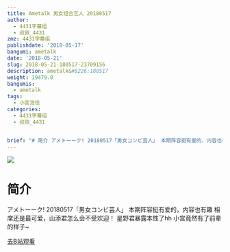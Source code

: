```yaml
---
title: Ametalk 男女组合艺人 20180517
author:
  - 4431字幕组
  - 叔叔_4431
zmz: 4431字幕组
publishdate: '2018-05-17'
bangumi: ametalk
date: '2018-05-21'
slug: 2018-05-21-180517-23709156
description: ametalk&#8226;180517
weight: 19479.0
bangumis:
  - ametalk
tags:
  - 小宮浩信
categories:
  - 4431字幕组
  - 叔叔_4431


brief: "# 简介 アメトーーク! 20180517「男女コンビ芸人」 本期阵容挺有爱的，内容也有趣 相席还是最可爱，山添君怎么会不受欢迎！ 星野君暴露本性了hh 小宫竟然有了前辈的样子~"
---
```

![](https://i.imgur.com/I2ntsHu.jpg)
# 简介  
アメトーーク! 20180517「男女コンビ芸人」
本期阵容挺有爱的，内容也有趣
相席还是最可爱，山添君怎么会不受欢迎！
星野君暴露本性了hh 小宫竟然有了前辈的样子~  

[去B站观看](https://www.bilibili.com/video/av23709156/)
 
